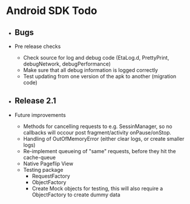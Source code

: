 # Android SDK Todo

- Bugs
  - 

- Pre release checks
  - Check source for log and debug code (EtaLog.d, PrettyPrint, debugNetwork, debugPerformance)
  - Make sure that all debug information is logged correctly
  - Test updating from one version of the apk to another (migration code)

- Release 2.1
  - 

- Future improvements
  - Methods for cancelling requests to e.g. SessinManager, so no callbacks will 
    occour post fragment/activity onPause/onStop.
  - Handling of OutOfMemoryError (either clear logs, or create smaller logs)
  - Re-implement queueing of "same" requests, before they hit the cache-queue
  - Native Pageflip View
  - Testing package
    - RequestFactory
    - ObjectFactory
    - Create Mock objects for testing, this will also require a ObjectFactory to create dummy data


